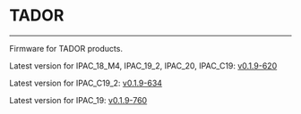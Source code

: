 # TADOR
---

Firmware for TADOR products.

Latest version for IPAC_18_M4, IPAC_19_2, IPAC_20, IPAC_C19: [v0.1.9-620](https://github.com/surixArg/tador/tree/main/v0.1.9-620)

Latest version for IPAC_C19_2: [v0.1.9-634](https://github.com/surixArg/tador/tree/main/v0.1.9-634)

Latest version for IPAC_19: [v0.1.9-760](https://github.com/surixArg/tador/tree/main/v0.1.9-760)
